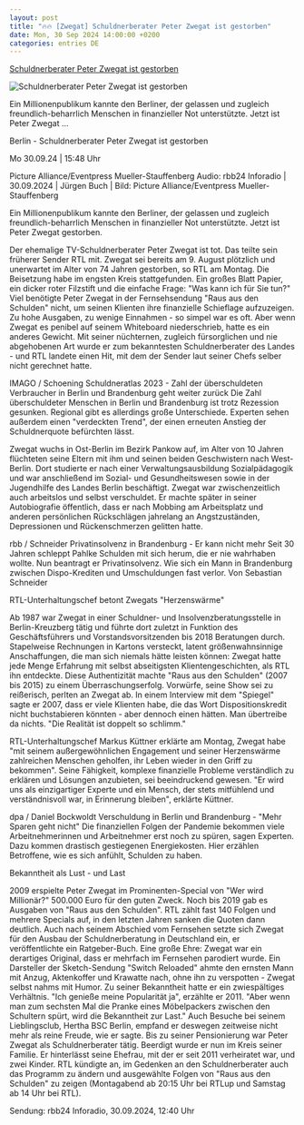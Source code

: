 ```yaml
---
layout: post
title: "🔥🔥 [Zwegat] Schuldnerberater Peter Zwegat ist gestorben"
date: Mon, 30 Sep 2024 14:00:00 +0200
categories: entries DE
---
```

[Schuldnerberater Peter Zwegat ist gestorben](https://www.rbb24.de/panorama/beitrag/2024/09/berlin-peter-zwegat-gestorben-rtl-schuldnerberater.html)

![Schuldnerberater Peter Zwegat ist gestorben](https://www.rbb24.de/content/dam/rbb/rbb/rbb24/2024/2024_09/dpa-account/peter-zwegat-.jpg.jpg/size=708x398.jpg)

Ein Millionenpublikum kannte den Berliner, der gelassen und zugleich freundlich-beharrlich Menschen in finanzieller Not unterstützte. Jetzt ist Peter Zwegat ...

Berlin - Schuldnerberater Peter Zwegat ist gestorben

Mo 30.09.24 | 15:48 Uhr

Picture Alliance/Eventpress Mueller-Stauffenberg Audio: rbb24 Inforadio | 30.09.2024 | Jürgen Buch | Bild: Picture Alliance/Eventpress Mueller-Stauffenberg

Ein Millionenpublikum kannte den Berliner, der gelassen und zugleich freundlich-beharrlich Menschen in finanzieller Not unterstützte. Jetzt ist Peter Zwegat gestorben.

Der ehemalige TV-Schuldnerberater Peter Zwegat ist tot. Das teilte sein früherer Sender RTL mit. Zwegat sei bereits am 9. August plötzlich und unerwartet im Alter von 74 Jahren gestorben, so RTL am Montag. Die Beisetzung habe im engsten Kreis stattgefunden. Ein großes Blatt Papier, ein dicker roter Filzstift und die einfache Frage: "Was kann ich für Sie tun?" Viel benötigte Peter Zwegat in der Fernsehsendung "Raus aus den Schulden" nicht, um seinen Klienten ihre finanzielle Schieflage aufzuzeigen. Zu hohe Ausgaben, zu wenige Einnahmen - so simpel war es oft. Aber wenn Zwegat es penibel auf seinem Whiteboard niederschrieb, hatte es ein anderes Gewicht. Mit seiner nüchternen, zugleich fürsorglichen und nie abgehobenen Art wurde er zum bekanntesten Schuldnerberater des Landes - und RTL landete einen Hit, mit dem der Sender laut seiner Chefs selber nicht gerechnet hatte.

IMAGO / Schoening Schuldneratlas 2023 - Zahl der überschuldeten Verbraucher in Berlin und Brandenburg geht weiter zurück Die Zahl überschuldeter Menschen in Berlin und Brandenburg ist trotz Rezession gesunken. Regional gibt es allerdings große Unterschiede. Experten sehen außerdem einen "verdeckten Trend", der einen erneuten Anstieg der Schuldnerquote befürchten lässt.



Zwegat wuchs in Ost-Berlin im Bezirk Pankow auf, im Alter von 10 Jahren flüchteten seine Eltern mit ihm und seinen beiden Geschwistern nach West-Berlin. Dort studierte er nach einer Verwaltungsausbildung Sozialpädagogik und war anschließend im Sozial- und Gesundheitswesen sowie in der Jugendhilfe des Landes Berlin beschäftigt. Zwegat war zwischenzeitlich auch arbeitslos und selbst verschuldet. Er machte später in seiner Autobiografie öffentlich, dass er nach Mobbing am Arbeitsplatz und anderen persönlichen Rückschlägen jahrelang an Angstzuständen, Depressionen und Rückenschmerzen gelitten hatte.

rbb / Schneider Privatinsolvenz in Brandenburg - Er kann nicht mehr Seit 30 Jahren schleppt Pahlke Schulden mit sich herum, die er nie wahrhaben wollte. Nun beantragt er Privatinsolvenz. Wie sich ein Mann in Brandenburg zwischen Dispo-Krediten und Umschuldungen fast verlor. Von Sebastian Schneider

RTL-Unterhaltungschef betont Zwegats "Herzenswärme"

Ab 1987 war Zwegat in einer Schuldner- und Insolvenzberatungsstelle in Berlin-Kreuzberg tätig und führte dort zuletzt in Funktion des Geschäftsführers und Vorstandsvorsitzenden bis 2018 Beratungen durch. Stapelweise Rechnungen in Kartons versteckt, latent größenwahnsinnige Anschaffungen, die man sich niemals hätte leisten können: Zwegat hatte jede Menge Erfahrung mit selbst abseitigsten Klientengeschichten, als RTL ihn entdeckte. Diese Authentizität machte "Raus aus den Schulden" (2007 bis 2015) zu einem Überraschungserfolg. Vorwürfe, seine Show sei zu reißerisch, perlten an Zwegat ab. In einem Interview mit dem "Spiegel" sagte er 2007, dass er viele Klienten habe, die das Wort Dispositionskredit nicht buchstabieren könnten - aber dennoch einen hätten. Man übertreibe da nichts. "Die Realität ist doppelt so schlimm."



RTL-Unterhaltungschef Markus Küttner erklärte am Montag, Zwegat habe "mit seinem außergewöhnlichen Engagement und seiner Herzenswärme zahlreichen Menschen geholfen, ihr Leben wieder in den Griff zu bekommen". Seine Fähigkeit, komplexe finanzielle Probleme verständlich zu erklären und Lösungen anzubieten, sei beeindruckend gewesen. "Er wird uns als einzigartiger Experte und ein Mensch, der stets mitfühlend und verständnisvoll war, in Erinnerung bleiben", erklärte Küttner.

dpa / Daniel Bockwoldt Verschuldung in Berlin und Brandenburg - "Mehr Sparen geht nicht" Die finanziellen Folgen der Pandemie bekommen viele Arbeitnehmerinnen und Arbeitnehmer erst noch zu spüren, sagen Experten. Dazu kommen drastisch gestiegenen Energiekosten. Hier erzählen Betroffene, wie es sich anfühlt, Schulden zu haben.

Bekanntheit als Lust - und Last

2009 erspielte Peter Zwegat im Prominenten-Special von "Wer wird Millionär?" 500.000 Euro für den guten Zweck. Noch bis 2019 gab es Ausgaben von "Raus aus den Schulden". RTL zählt fast 140 Folgen und mehrere Specials auf, in den letzten Jahren sanken die Quoten dann deutlich. Auch nach seinem Abschied vom Fernsehen setzte sich Zwegat für den Ausbau der Schuldnerberatung in Deutschland ein, er veröffentlichte ein Ratgeber-Buch. Eine große Ehre: Zwegat war ein derartiges Original, dass er mehrfach im Fernsehen parodiert wurde. Ein Darsteller der Sketch-Sendung "Switch Reloaded" ahmte den ernsten Mann mit Anzug, Aktenkoffer und Krawatte nach, ohne ihn zu verspotten - Zwegat selbst nahms mit Humor. Zu seiner Bekanntheit hatte er ein zwiespältiges Verhältnis. "Ich genieße meine Popularität ja", erzählte er 2011. "Aber wenn man zum sechsten Mal die Pranke eines Möbelpackers zwischen den Schultern spürt, wird die Bekanntheit zur Last." Auch Besuche bei seinem Lieblingsclub, Hertha BSC Berlin, empfand er deswegen zeitweise nicht mehr als reine Freude, wie er sagte. Bis zu seiner Pensionierung war Peter Zwegat als Schuldnerberater tätig. Beerdigt wurde er nun im Kreis seiner Familie. Er hinterlässt seine Ehefrau, mit der er seit 2011 verheiratet war, und zwei Kinder. RTL kündigte an, im Gedenken an den Schuldnerberater auch das Programm zu ändern und ausgewählte Folgen von "Raus aus den Schulden" zu zeigen (Montagabend ab 20:15 Uhr bei RTLup und Samstag ab 14 Uhr bei RTL).

Sendung: rbb24 Inforadio, 30.09.2024, 12:40 Uhr

